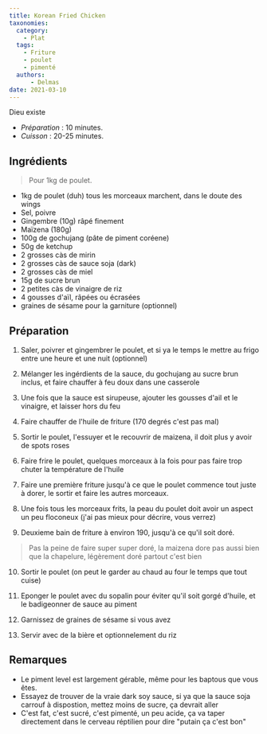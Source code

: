 ```yaml
---
title: Korean Fried Chicken
taxonomies:
  category:
    - Plat
  tags:
    - Friture
    - poulet
    - pimenté
  authors:
      - Delmas
date: 2021-03-10
---
```

Dieu existe

- *Préparation* : 10 minutes.
- *Cuisson* : 20-25 minutes.

## Ingrédients
> Pour 1kg de poulet.

  - 1kg de poulet (duh) tous les morceaux marchent, dans le doute des wings
  - Sel, poivre
  - Gingembre (10g) râpé finement
  - Maïzena (180g)
  - 100g de gochujang (pâte de piment coréene)
  - 50g de ketchup
  - 2 grosses càs de mirin
  - 2 grosses càs de sauce soja (dark)
  - 2 grosses càs de miel
  - 15g de sucre brun
  - 2 petites càs de vinaigre de riz
  - 4 gousses d'aïl, râpées ou écrasées
  - graines de sésame pour la garniture (optionnel)

## Préparation
  1. Saler, poivrer et gingembrer le poulet, et si ya le temps le mettre au frigo entre une heure et une nuit (optionnel)  
  
  2. Mélanger les ingérdients de la sauce, du gochujang au sucre brun inclus, et faire chauffer à feu doux dans une casserole
  
  3. Une fois que la sauce est sirupeuse, ajouter les gousses d'ail et le vinaigre, et laisser hors du feu

  4. Faire chauffer de l'huile de friture (170 degrés c'est pas mal)

  5. Sortir le poulet, l'essuyer et le recouvrir de maizena, il doit plus y avoir de spots roses
  
  6. Faire frire le poulet, quelques morceaux à la fois pour pas faire trop chuter la température de l'huile
  
  7. Faire une première friture jusqu'à ce que le poulet commence tout juste à dorer, le sortir et faire les autres morceaux.
  
  8. Une fois tous les morceaux frits, la peau du poulet doit avoir un aspect un peu floconeux (j'ai pas mieux pour décrire, vous verrez)

  9. Deuxieme bain de friture à environ 190, jusqu'à ce qu'il soit doré.
  > Pas la peine de faire super super doré, la maizena dore pas aussi bien que la chapelure, légèrement doré partout c'est bien
  
  10. Sortir le poulet (on peut le garder au chaud au four le temps que tout cuise)
  
  11. Eponger le poulet avec du sopalin pour éviter qu'il soit gorgé d'huile, et le badigeonner de sauce au piment
  
  12. Garnissez de graines de sésame si vous avez
  
  13. Servir avec de la bière et optionnelement du riz
  


## Remarques
  - Le piment level est largement gérable, même pour les baptous que vous êtes.
  - Essayez de trouver de la vraie dark soy sauce, si ya que la sauce soja carrouf à dispostion, mettez moins de sucre, ça devrait aller
  - C'est fat, c'est sucré, c'est pimenté, un peu acide, ça va taper directement dans le cerveau réptilien pour dire "putain ça c'est bon"
  
  
